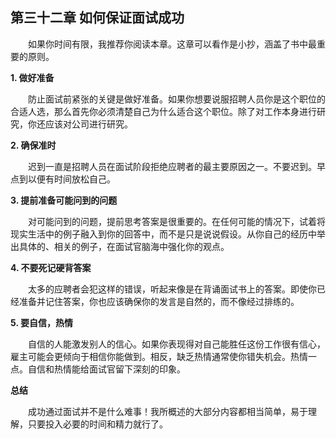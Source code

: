 ## 第三十二章 如何保证面试成功

&emsp;&emsp;如果你时间有限，我推荐你阅读本章。这章可以看作是小抄，涵盖了书中最重要的原则。

**1. 做好准备**

&emsp;&emsp;防止面试前紧张的关键是做好准备。如果你想要说服招聘人员你是这个职位的合适人选，那么首先你必须清楚自己为什么适合这个职位。除了对工作本身进行研究，你还应该对公司进行研究。

**2. 确保准时**

&emsp;&emsp;迟到一直是招聘人员在面试阶段拒绝应聘者的最主要原因之一。不要迟到。早点到以便有时间放松自己。

**3. 提前准备可能问到的问题**

&emsp;&emsp;对可能问到的问题，提前思考答案是很重要的。在任何可能的情况下，试着将现实生活中的例子融入到你的回答中，而不是只是说说假设。从你自己的经历中举出具体的、相关的例子，在面试官脑海中强化你的观点。

**4. 不要死记硬背答案**

&emsp;&emsp;太多的应聘者会犯这样的错误，听起来像是在背诵面试书上的答案。即使你已经准备并记住答案，你也应该确保你的发言是自然的，而不像经过排练的。

**5. 要自信，热情**

&emsp;&emsp;自信的人能激发别人的信心。如果你表现得对自己能胜任这份工作很有信心，雇主可能会更倾向于相信你能做到。相反，缺乏热情通常使你错失机会。热情一点。自信和热情能给面试官留下深刻的印象。

**总结**

&emsp;&emsp;成功通过面试并不是什么难事！我所概述的大部分内容都相当简单，易于理解，只要投入必要的时间和精力就行了。